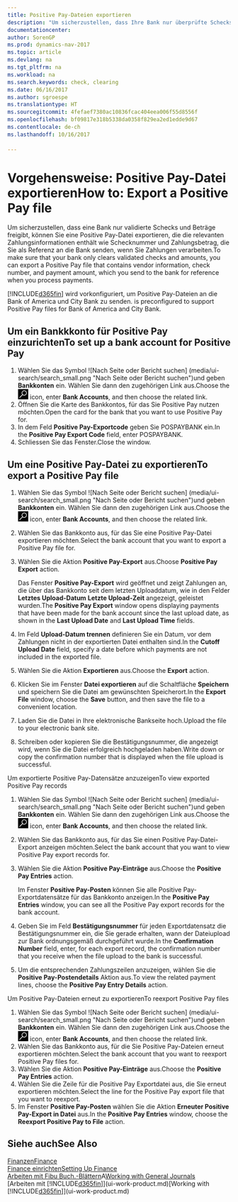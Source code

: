 ```yaml
---
title: Positive Pay-Dateien exportieren
description: "Um sicherzustellen, dass Ihre Bank nur überprüfte Schecks und Beträge freigibt, können Sie ihr eine Positive Pay Datei senden, die die Daten für Kreditoren, Schecks und Zahlungsinformationen enthält."
documentationcenter: 
author: SorenGP
ms.prod: dynamics-nav-2017
ms.topic: article
ms.devlang: na
ms.tgt_pltfrm: na
ms.workload: na
ms.search.keywords: check, clearing
ms.date: 06/16/2017
ms.author: sgroespe
ms.translationtype: HT
ms.sourcegitcommit: 4fefaef7380ac10836fcac404eea006f55d8556f
ms.openlocfilehash: bf09817e318b5338da0358f829ea2ed1edde9d67
ms.contentlocale: de-ch
ms.lasthandoff: 10/16/2017

---
```

# <a name="how-to-export-a-positive-pay-file"></a><span data-ttu-id="1cdf0-103">Vorgehensweise: Positive Pay-Datei exportieren</span><span class="sxs-lookup"><span data-stu-id="1cdf0-103">How to: Export a Positive Pay file</span></span>
<span data-ttu-id="1cdf0-104">Um sicherzustellen, dass eine Bank nur validierte Schecks und Beträge freigibt, können Sie eine Positive Pay-Datei exportieren, die die relevanten Zahlungsinformationen enthält wie Schecknummer und Zahlungsbetrag, die Sie als Referenz an die Bank senden, wenn Sie Zahlungen verarbeiten.</span><span class="sxs-lookup"><span data-stu-id="1cdf0-104">To make sure that your bank only clears validated checks and amounts, you can export a Positive Pay file that contains vendor information, check number, and payment amount, which you send to the bank for reference when you process payments.</span></span>

[!INCLUDE[d365fin](includes/d365fin_md.md)]<span data-ttu-id="1cdf0-105"> wird vorkonfiguriert, um Positive Pay-Dateien an die Bank of America und City Bank zu senden.</span><span class="sxs-lookup"><span data-stu-id="1cdf0-105"> is preconfigured to support Positive Pay files for Bank of America and City Bank.</span></span>

## <a name="to-set-up-a-bank-account-for-positive-pay"></a><span data-ttu-id="1cdf0-106">Um ein Bankkkonto für Positive Pay einzurichten</span><span class="sxs-lookup"><span data-stu-id="1cdf0-106">To set up a bank account for Positive Pay</span></span>
1. <span data-ttu-id="1cdf0-107">Wählen Sie das Symbol ![Nach Seite oder Bericht suchen] (media/ui-search/search_small.png "Nach Seite oder Bericht suchen")und geben **Bankkonten** ein. Wählen Sie dann den zugehörigen Link aus.</span><span class="sxs-lookup"><span data-stu-id="1cdf0-107">Choose the ![Search for Page or Report](media/ui-search/search_small.png "Search for Page or Report icon") icon, enter **Bank Accounts**, and then choose the related link.</span></span>
2. <span data-ttu-id="1cdf0-108">Öffnen Sie die Karte des Bankkontos, für das Sie Positive Pay nutzen möchten.</span><span class="sxs-lookup"><span data-stu-id="1cdf0-108">Open the card for the bank that you want to use Positive Pay for.</span></span>
3. <span data-ttu-id="1cdf0-109">In dem Feld **Positive Pay-Exportcode** geben Sie POSPAYBANK ein.</span><span class="sxs-lookup"><span data-stu-id="1cdf0-109">In the **Positive Pay Export Code** field, enter POSPAYBANK.</span></span>
4. <span data-ttu-id="1cdf0-110">Schliessen Sie das Fenster.</span><span class="sxs-lookup"><span data-stu-id="1cdf0-110">Close the window.</span></span>

## <a name="to-export-a-positive-pay-file"></a><span data-ttu-id="1cdf0-111">Um eine Positive Pay-Datei zu exportieren</span><span class="sxs-lookup"><span data-stu-id="1cdf0-111">To export a Positive Pay file</span></span>
1. <span data-ttu-id="1cdf0-112">Wählen Sie das Symbol ![Nach Seite oder Bericht suchen] (media/ui-search/search_small.png "Nach Seite oder Bericht suchen")und geben **Bankkonten** ein. Wählen Sie dann den zugehörigen Link aus.</span><span class="sxs-lookup"><span data-stu-id="1cdf0-112">Choose the ![Search for Page or Report](media/ui-search/search_small.png "Search for Page or Report icon") icon, enter **Bank Accounts**, and then choose the related link.</span></span>
2. <span data-ttu-id="1cdf0-113">Wählen Sie das Bankkonto aus, für das Sie eine Positive Pay-Datei exportieren möchten.</span><span class="sxs-lookup"><span data-stu-id="1cdf0-113">Select the bank account that you want to export a Positive Pay file for.</span></span>
3. <span data-ttu-id="1cdf0-114">Wählen Sie die Aktion **Positive Pay-Export** aus.</span><span class="sxs-lookup"><span data-stu-id="1cdf0-114">Choose **Positive Pay Export** action.</span></span>

    <span data-ttu-id="1cdf0-115">Das Fenster **Positive Pay-Export** wird geöffnet und zeigt Zahlungen an, die über das Bankkonto seit dem letzten Uploaddatum, wie in den Felder **Letztes Upload-Datum** **Letzte Upload-Zeit** angezeigt, geleistet wurden.</span><span class="sxs-lookup"><span data-stu-id="1cdf0-115">The **Positive Pay Export** window opens displaying payments that have been made for the bank account since the last upload date, as shown in the **Last Upload Date** and **Last Upload Time** fields.</span></span>
4. <span data-ttu-id="1cdf0-116">Im Feld **Upload-Datum trennen** definieren Sie ein Datum, vor dem Zahlungen nicht in der exportierten Datei enthalten sind.</span><span class="sxs-lookup"><span data-stu-id="1cdf0-116">In the **Cutoff Upload Date** field, specify a date before which payments are not included in the exported file.</span></span>
5. <span data-ttu-id="1cdf0-117">Wählen Sie die Aktion **Exportieren** aus.</span><span class="sxs-lookup"><span data-stu-id="1cdf0-117">Choose the **Export** action.</span></span>
6. <span data-ttu-id="1cdf0-118">Klicken Sie im Fenster **Datei exportieren** auf die Schaltfläche **Speichern** und speichern Sie die Datei am gewünschten Speicherort.</span><span class="sxs-lookup"><span data-stu-id="1cdf0-118">In the **Export File** window, choose the **Save** button, and then save the file to a convenient location.</span></span>
7. <span data-ttu-id="1cdf0-119">Laden Sie die Datei in Ihre elektronische Bankseite hoch.</span><span class="sxs-lookup"><span data-stu-id="1cdf0-119">Upload the file to your electronic bank site.</span></span>
8. <span data-ttu-id="1cdf0-120">Schreiben oder kopieren Sie die Bestätigungsnummer, die angezeigt wird, wenn Sie die Datei erfolgreich hochgeladen haben.</span><span class="sxs-lookup"><span data-stu-id="1cdf0-120">Write down or copy the confirmation number that is displayed when the file upload is successful.</span></span>

<span data-ttu-id="1cdf0-121">Um exportierte Positive Pay-Datensätze anzuzeigen</span><span class="sxs-lookup"><span data-stu-id="1cdf0-121">To view exported Positive Pay records</span></span>

1. <span data-ttu-id="1cdf0-122">Wählen Sie das Symbol ![Nach Seite oder Bericht suchen] (media/ui-search/search_small.png "Nach Seite oder Bericht suchen")und geben **Bankkonten** ein. Wählen Sie dann den zugehörigen Link aus.</span><span class="sxs-lookup"><span data-stu-id="1cdf0-122">Choose the ![Search for Page or Report](media/ui-search/search_small.png "Search for Page or Report icon") icon, enter **Bank Accounts**, and then choose the related link.</span></span>
2. <span data-ttu-id="1cdf0-123">Wählen Sie das Bankkonto aus, für das Sie einen Positive Pay-Datei-Export anzeigen möchten.</span><span class="sxs-lookup"><span data-stu-id="1cdf0-123">Select the bank account that you want to view Positive Pay export records for.</span></span>
3. <span data-ttu-id="1cdf0-124">Wählen Sie die Aktion **Positive Pay-Einträge** aus.</span><span class="sxs-lookup"><span data-stu-id="1cdf0-124">Choose the **Positive Pay Entries** action.</span></span>

    <span data-ttu-id="1cdf0-125">Im Fenster **Positive Pay-Posten** können Sie alle Positive Pay-Exportdatensätze für das Bankkonto anzeigen.</span><span class="sxs-lookup"><span data-stu-id="1cdf0-125">In the **Positive Pay Entries** window, you can see all the Positive Pay export records for the bank account.</span></span>
4. <span data-ttu-id="1cdf0-126">Geben Sie im Feld **Bestätigungsnummer** für jeden Exportdatensatz die Bestätigungsnummer ein, die Sie gerade erhalten, wann der Dateiupload zur Bank ordnungsgemäß durchgeführt wurde.</span><span class="sxs-lookup"><span data-stu-id="1cdf0-126">In the **Confirmation Number** field, enter, for each export record, the confirmation number that you receive when the file upload to the bank is successful.</span></span>
5. <span data-ttu-id="1cdf0-127">Um die entsprechenden Zahlungszeilen anzuzeigen, wählen Sie die **Positive Pay-Postendetails** Aktion aus.</span><span class="sxs-lookup"><span data-stu-id="1cdf0-127">To view the related payment lines, choose the **Positive Pay Entry Details** action.</span></span>

<span data-ttu-id="1cdf0-128">Um Positive Pay-Dateien erneut zu exportieren</span><span class="sxs-lookup"><span data-stu-id="1cdf0-128">To reexport Positive Pay files</span></span>

1. <span data-ttu-id="1cdf0-129">Wählen Sie das Symbol ![Nach Seite oder Bericht suchen] (media/ui-search/search_small.png "Nach Seite oder Bericht suchen")und geben **Bankkonten** ein. Wählen Sie dann den zugehörigen Link aus.</span><span class="sxs-lookup"><span data-stu-id="1cdf0-129">Choose the ![Search for Page or Report](media/ui-search/search_small.png "Search for Page or Report icon") icon, enter **Bank Accounts**, and then choose the related link.</span></span>
2. <span data-ttu-id="1cdf0-130">Wählen Sie das Bankkonto aus, für die Sie Positive Pay-Dateien erneut exportieren möchten.</span><span class="sxs-lookup"><span data-stu-id="1cdf0-130">Select the bank account that you want to reexport Positive Pay files for.</span></span>
3. <span data-ttu-id="1cdf0-131">Wählen Sie die Aktion **Positive Pay-Einträge** aus.</span><span class="sxs-lookup"><span data-stu-id="1cdf0-131">Choose the **Positive Pay Entries** action.</span></span>
4. <span data-ttu-id="1cdf0-132">Wählen Sie die Zeile für die Positive Pay Exportdatei aus, die Sie erneut  exportieren möchten.</span><span class="sxs-lookup"><span data-stu-id="1cdf0-132">Select the line for the Positive Pay export file that you want to reexport.</span></span>
5. <span data-ttu-id="1cdf0-133">Im Fenster **Positive Pay-Posten** wählen Sie die Aktion **Erneuter Positive Pay-Export in Datei** aus.</span><span class="sxs-lookup"><span data-stu-id="1cdf0-133">In the **Positive Pay Entries** window, choose the **Reexport Positive Pay to File** action.</span></span>

## <a name="see-also"></a><span data-ttu-id="1cdf0-134">Siehe auch</span><span class="sxs-lookup"><span data-stu-id="1cdf0-134">See Also</span></span>
[<span data-ttu-id="1cdf0-135">Finanzen</span><span class="sxs-lookup"><span data-stu-id="1cdf0-135">Finance</span></span>](finance.md)  
[<span data-ttu-id="1cdf0-136">Finance einrichten</span><span class="sxs-lookup"><span data-stu-id="1cdf0-136">Setting Up Finance</span></span>](finance-setup-finance.md)  
<span data-ttu-id="1cdf0-137">[Arbeiten mit Fibu Buch.-Blättern](ui-work-general-journals.md)A</span><span class="sxs-lookup"><span data-stu-id="1cdf0-137">[Working with General Journals](ui-work-general-journals.md)</span></span>  
<span data-ttu-id="1cdf0-138">[Arbeiten mit [!INCLUDE[d365fin](includes/d365fin_md.md)]](ui-work-product.md)</span><span class="sxs-lookup"><span data-stu-id="1cdf0-138">[Working with [!INCLUDE[d365fin](includes/d365fin_md.md)]](ui-work-product.md)</span></span>


